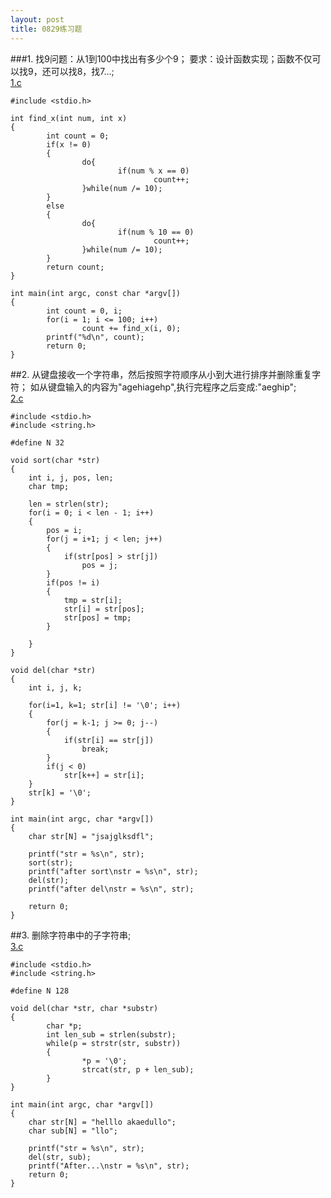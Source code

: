 ```yaml
---
layout: post
title: 0829练习题
---
```

###1.
找9问题：从1到100中找出有多少个9；
要求：设计函数实现；函数不仅可以找9，还可以找8，找7...;<br>
<a href="./1.c">1.c</a>

	#include <stdio.h>
	
	int find_x(int num, int x)
	{
	        int count = 0;
	        if(x != 0)
	        {
	                do{
	                        if(num % x == 0)
	                                count++;
	                }while(num /= 10);
	        }
	        else
	        {
	                do{
	                        if(num % 10 == 0)
	                                count++;
	                }while(num /= 10);
	        }
	        return count;
	}
	
	int main(int argc, const char *argv[])
	{
	        int count = 0, i;
	        for(i = 1; i <= 100; i++)
	                count += find_x(i, 0);
	        printf("%d\n", count);
	        return 0;
	}
	

##2.
从键盘接收一个字符串，然后按照字符顺序从小到大进行排序并删除重复字符；
如从键盘输入的内容为"agehiagehp",执行完程序之后变成:"aeghip";<br>
<a href="./2.c">2.c</a>

	#include <stdio.h>
	#include <string.h>
	
	#define N 32
	
	void sort(char *str)
	{
		int i, j, pos, len;
		char tmp;
	
		len = strlen(str);
		for(i = 0; i < len - 1; i++)
		{
			pos = i;
			for(j = i+1; j < len; j++)
			{
				if(str[pos] > str[j])
					pos = j;
			}
			if(pos != i)
			{
				tmp = str[i];
				str[i] = str[pos];
				str[pos] = tmp;
			}
	
		}
	}
	
	void del(char *str)
	{
		int i, j, k;
	
		for(i=1, k=1; str[i] != '\0'; i++)
		{
			for(j = k-1; j >= 0; j--)
			{
				if(str[i] == str[j])
					break;
			}
			if(j < 0)
				str[k++] = str[i];
		}
		str[k] = '\0';
	}
	
	int main(int argc, char *argv[])
	{
		char str[N] = "jsajglksdfl";
	
		printf("str = %s\n", str);
		sort(str);
		printf("after sort\nstr = %s\n", str);
		del(str);
		printf("after del\nstr = %s\n", str);
	
		return 0;
	}
	
##3.
删除字符串中的子字符串;<br>
<a href="./3.c">3.c</a>

	#include <stdio.h>
	#include <string.h>
	
	#define N 128
	
	void del(char *str, char *substr)
	{
	        char *p;
	        int len_sub = strlen(substr);
	        while(p = strstr(str, substr))
	        {
	                *p = '\0';
	                strcat(str, p + len_sub);
	        }
	}
	
	int main(int argc, char *argv[])
	{
		char str[N] = "helllo akaedullo";
		char sub[N] = "llo";
	
		printf("str = %s\n", str);
		del(str, sub);
		printf("After...\nstr = %s\n", str);
		return 0;
	}
	

